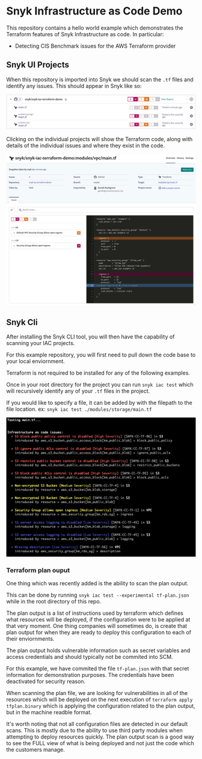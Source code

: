 # Snyk Infrastructure as Code Demo

This repository contains a hello world example which demonstrates the Terraform features of Snyk Infrastructure as code. In particular:

* Detecting CIS Benchmark issues for the AWS Terraform provider


## Snyk UI Projects

When this repository is imported into Snyk we should scan the `.tf` files and identify any issues. This should appear in Snyk like so:

![Snyk projects](assets/projects.png)

Clicking on the individual projects will show the Terraform code, along with details of the individual issues and where they exist in the code.

![Snyk project](assets/project.png)

## Snyk Cli

After installing the Snyk CLI tool, you will then have the capability of scanning your IAC projects. 

For this example repository, you will first need to pull down the code base to your local enviornment.

Terraform is not required to be installed for any of the following examples.

Once in your root directory for the project you can run `snyk iac test` which will recursively identify any of your `.tf` files in the project.

If you would like to specify a file, it can be added by with the filepath to the file location. ex: `snyk iac test ./modules/storage/main.tf`

![Snyk projects](assets/main.png)

### Terraform plan ouput

One thing which was recently added is the ability to scan the plan output. 

This can be done by running `snyk iac test --experimental tf-plan.json` while in the root directory of this repo.

The plan output is a list of instructions used by terraform which defines what resources will be deployed, if the configuration were to be applied at that very moment. One thing companies will sometimes do, is create that plan output for when they are ready to deploy this configuration to each of their enviornments. 

The plan output holds vulnerable information such as secret variables and access credentials and should typically not be commited into SCM.

For this example, we have commited the file `tf-plan.json` with that secret information for demonstration purposes. The credentials have been deactivated for security reason.

When scanning the plan file, we are looking for vulnerabilities in all of the resources which will be deployed on the next execution of `terraform apply tfplan.binary` which is applying the configuration related to the plan output, but in the machine readble format.

It's worth noting that not all configuration files are detected in our default scans. This is mostly due to the ability to use third party modules when attempting to deploy resources quickly. The plan output scan is a good way to see the FULL view of what is being deployed and not just the code which the customers manage.
